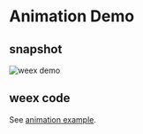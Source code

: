Animation Demo
==============

## snapshot
![weex demo](//gtms02.alicdn.com/tps/i2/TB1B5L2MpXXXXXhXXXXp.9cVpXX-278-424.gif)

## weex code

See [animation example](https://github.com/alibaba/weex/tree/dev/examples/animation.we).


